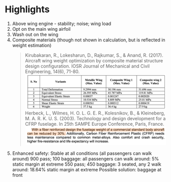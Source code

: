# Highlights
1. Above wing engine - stability; noise; wing load
2. Opt on the main wing airfoil
3. Wash out on the wing
4. Composite materials (though not shown in calculation, but is reflected in weight estimation)
    > Kirubakaran, R., Lokesharun, D., Rajkumar, S., & Anand, R. (2017). Aircraft wing weight optimization by composite material structure design configuration. IOSR Journal of Mechanical and Civil Engineering, 14(6), 71-80.
    ![alt text](image-1.png)
    > Herbeck, L., Wilmes, H. O. L. G. E. R., Kolesnikov, B., & Kleineberg, M. A. R. K. U. S. (2003). Technology and design development for a CFRP fuselage. In 25th SAMPE Europe Conference, Paris, France.
    ![alt text](image.png)
5. Enhanced safety: Stable at all conditions (all passengers can walk around)
    900 pass; 100 baggage: all passengers can walk around: 5% static margin at extreme
    550 pass; 450 baggage: 3 seated, any 2 walk around: 18.64% static margin at extreme
    Possible solution: baggage at front